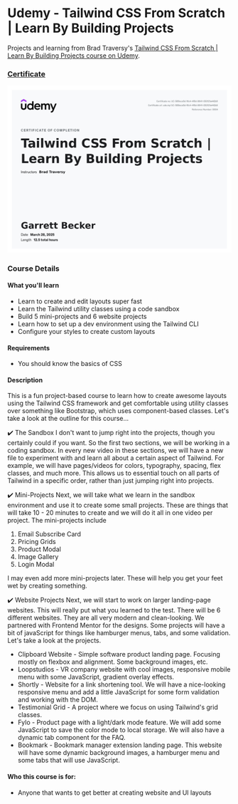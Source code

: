 # Udemy - Tailwind CSS From Scratch | Learn By Building Projects

Projects and learning from Brad Traversy's [Tailwind CSS From Scratch | Learn By Building Projects course on Udemy](https://www.udemy.com/course/tailwind-from-scratch/).

### [Certificate](/)

!["Certificate"](./Certificate.jpg)

### Course Details

#### What you'll learn
- Learn to create and edit layouts super fast
- Learn the Tailwind utility classes using a code sandbox
- Build 5 mini-projects and 6 website projects
- Learn how to set up a dev environment using the Tailwind CLI
- Configure your styles to create custom layouts

#### Requirements
- You should know the basics of CSS

#### Description
This is a fun project-based course to learn how to create awesome layouts using the Tailwind CSS framework and get comfortable using utility classes over something like Bootstrap, which uses component-based classes. Let's take a look at the outline for this course...

✔️ The Sandbox
I don't want to jump right into the projects, though you certainly could if you want. So the first two sections, we will be working in a coding sandbox. In every new video in these sections, we will have a new file to experiment with and learn all about a certain aspect of Tailwind. For example, we will have pages/videos for colors, typography, spacing, flex classes, and much more. This allows us to essential touch on all parts of Tailwind in a specific order, rather than just jumping right into projects.

✔️ Mini-Projects
Next, we will take what we learn in the sandbox environment and use it to create some small projects. These are things that will take 10 - 20 minutes to create and we will do it all in one video per project. The mini-projects include
1. Email Subscribe Card
2. Pricing Grids
3. Product Modal
4. Image Gallery
5. Login Modal

I may even add more mini-projects later. These will help you get your feet wet by creating something.

✔️ Website Projects
Next, we will start to work on larger landing-page websites. This will really put what you learned to the test. There will be 6 different websites. They are all very modern and clean-looking. We partnered with Frontend Mentor for the designs. Some projects will have a bit of javaScript for things like hamburger menus, tabs, and some validation. Let's take a look at the projects.
- Clipboard Website - Simple software product landing page. Focusing mostly on flexbox and alignment. Some background images, etc.
- Loopstudios - VR company website with cool images, responsive mobile menu with some JavaScript, gradient overlay effects.
- Shortly - Website for a link shortening tool. We will have a nice-looking responsive menu and add a little JavaScript for some form validation and working with the DOM.
- Testimonial Grid - A project where we focus on using Tailwind's grid classes.
- Fylo - Product page with a light/dark mode feature. We will add some JavaScript to save the color mode to local storage. We will also have a dynamic tab component for the FAQ.
- Bookmark - Bookmark manager extension landing page. This website will have some dynamic background images, a hamburger menu and some tabs that will use JavaScript.

#### Who this course is for:
- Anyone that wants to get better at creating website and UI layouts